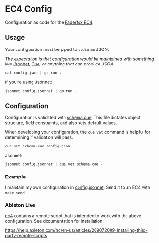 # EC4 Config

Configuration as code for the [Faderfox EC4](https://faderfox.de/ec4.html).

## Usage

Your configuration must be piped to `stdin` as JSON.

_The expectation is that configuration would be maintained with something like
[Jsonnet](https://jsonnet.org/), [Cue](https://cuelang.org/), or anything that
can produce JSON._

```sh
cat config.json | go run .
```

If you're using Jsonnet:

```sh
jsonnet config.jsonnet | go run .
```

## Configuration

Configuration is validated with [schema.cue](schema.cue). This file dictates
object structure, field constraints, and also sets default values.

When developing your configuration, the `cue vet` command is helpful for
determining if validation will pass.

```sh
cue vet schema.cue config.json
```

Jsonnet:

```sh
jsonnet config.jsonnet | cue vet schema.cue -
```

### Example

I maintain my own configuration in [config.jsonnet](config.jsonnet). Send it to
an EC4 with `make send`.

### Ableton Live

[ec4](./ec4) contains a remote script that is intended to work with the above
configuration. See documentation for installation:

https://help.ableton.com/hc/en-us/articles/209072009-Installing-third-party-remote-scripts
